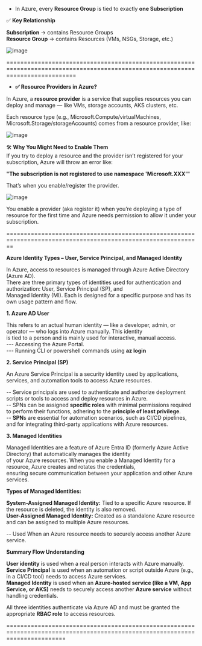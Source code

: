 * In Azure, every **Resource Group** is tied to exactly **one Subscription** <br/>

✅ **Key Relationship** <br/>

**Subscription** → contains Resource Groups <br/>
**Resource Group** → contains Resources (VMs, NSGs, Storage, etc.) <br/>

![image](https://github.com/user-attachments/assets/47909198-2455-4f6c-b12d-e5d929116b6e)  <br/>

================================================================================================================================

* **✅ Resource Providers in Azure?** <br/>

In Azure, a **resource provider** is a service that supplies resources you can deploy and manage — like VMs, storage accounts, AKS clusters, etc. <br/>

Each resource type (e.g., Microsoft.Compute/virtualMachines, Microsoft.Storage/storageAccounts) comes from a resource provider, like: <br/>

![image](https://github.com/user-attachments/assets/7a80ff4e-e805-47f1-aa7b-56bf33e041af) <br/>

🛠️ **Why You Might Need to Enable Them** <br/>
If you try to deploy a resource and the provider isn’t registered for your subscription, Azure will throw an error like: <br/>

**"The subscription is not registered to use namespace 'Microsoft.XXX'"** <br/>

That’s when you enable/register the provider. <br/>

![image](https://github.com/user-attachments/assets/cd32f2eb-afe0-49c2-869b-561af35e22f6) <br/>

You enable a provider (aka register it) when you’re deploying a type of resource for the first time and Azure needs permission to allow it under your subscription. <br/>

==============================================================================================================

**Azure Identity Types – User, Service Principal, and Managed Identity**

In Azure, access to resources is managed through Azure Active Directory (Azure AD). <br/>
There are three primary types of identities used for authentication and authorization: User, Service Principal (SP), and <br/> Managed Identity (MI). Each is designed for a specific purpose and has its own usage pattern and flow. <br/>

**1. Azure AD User** <br/>

This refers to an actual human identity — like a developer, admin, or operator — who logs into Azure manually. This identity <br/> is tied to a person and is mainly used for interactive, manual access. <br/>
 --- Accessing the Azure Portal. <br/>
 --- Running CLI or powershell commands using **az login** <br/>
 
**2. Service Principal (SP)** <br/>

An Azure Service Principal is a security identity used by applications, services, and automation tools to access Azure resources. <br/>

-- Service principals are used to authenticate and authorize deployment scripts or tools to access and deploy resources in Azure. <br/>
-- SPNs can be assigned **specific roles** with minimal permissions required to perform their functions, adhering to the **principle of least privilege**. <br/>
-- **SPN**s are essential for automation scenarios, such as CI/CD pipelines, and for integrating third-party applications with Azure resources. <br/>
     
**3. Managed Identities** <br/>

Managed Identities are a feature of Azure Entra ID (formerly Azure Active Directory) that automatically manages the identity <br/> of your Azure resources. When you enable a Managed Identity for a resource, Azure creates and rotates the credentials, <br/> ensuring secure communication between your application and other Azure services. <br/>

**Types of Managed Identities:** <br/>

**System-Assigned Managed Identity:** Tied to a specific Azure resource. If the resource is deleted, the identity is also removed. <br/>
**User-Assigned Managed Identity:** Created as a standalone Azure resource and can be assigned to multiple Azure resources. <br/>

-- Used When an Azure resource needs to securely access another Azure service. <br/>

**Summary Flow Understanding** <br/>

**User identity** is used when a real person interacts with Azure manually. <br/>
**Service Principal** is used when an automation or script outside Azure (e.g., in a CI/CD tool) needs to access Azure services. <br/>
**Managed Identity** is used when an **Azure-hosted service (like a VM, App Service, or AKS)** needs to securely access another **Azure service** without handling credentials. <br/>

All three identities authenticate via Azure AD and must be granted the appropriate **RBAC role** to access resources. <br/>

=============================================================================================================================











